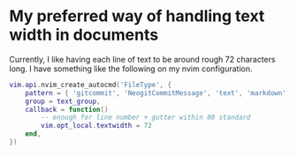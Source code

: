 # My preferred way of handling text width in documents

Currently, I like having each line of text to be around rough 72 characters long. I have something like the following on my nvim configuration.

```lua
vim.api.nvim_create_autocmd('FileType', {
    pattern = { 'gitcommit', 'NeogitCommitMessage', 'text', 'markdown', 'text' },
    group = text_group,
    callback = function()
        -- enough for line number + gutter within 80 standard
        vim.opt_local.textwidth = 72
    end,
})
```
